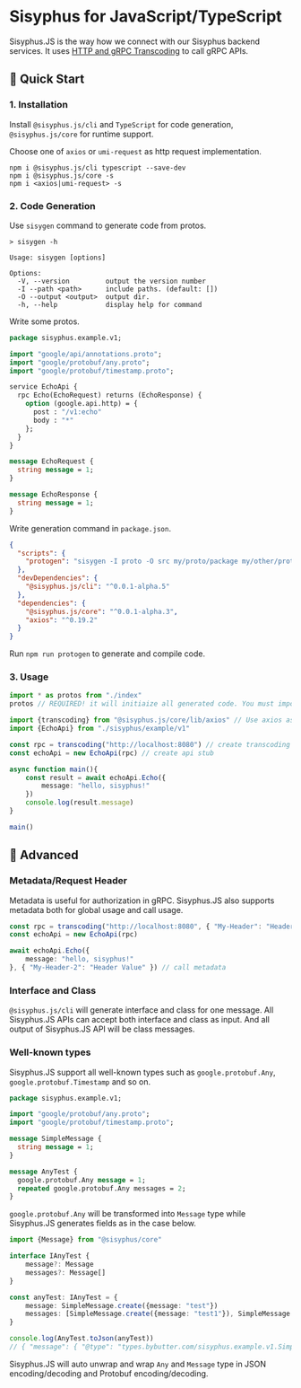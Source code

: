 # Sisyphus for JavaScript/TypeScript

Sisyphus.JS is the way how we connect with our Sisyphus backend services. It uses [HTTP and gRPC Transcoding](https://aip.bybutter.com/127) to call gRPC APIs.

## 🚀 Quick Start

### 1. Installation

Install `@sisyphus.js/cli` and `TypeScript` for code generation, `@sisyphus.js/core` for runtime support.

Choose one of `axios` or `umi-request` as http request implementation.

```shell
npm i @sisyphus.js/cli typescript --save-dev
npm i @sisyphus.js/core -s
npm i <axios|umi-request> -s
```

### 2. Code Generation

Use `sisygen` command to generate code from protos.

```shell
> sisygen -h

Usage: sisygen [options]

Options:
  -V, --version         output the version number
  -I --path <path>      include paths. (default: [])
  -O --output <output>  output dir.
  -h, --help            display help for command
```

Write some protos.

```protobuf
package sisyphus.example.v1;

import "google/api/annotations.proto";
import "google/protobuf/any.proto";
import "google/protobuf/timestamp.proto";

service EchoApi {
  rpc Echo(EchoRequest) returns (EchoResponse) {
    option (google.api.http) = {
      post : "/v1:echo"
      body : "*"
    };
  }
}

message EchoRequest {
  string message = 1;
}

message EchoResponse {
  string message = 1;
}
```



Write generation command in `package.json`.

```json
{
  "scripts": {
    "protogen": "sisygen -I proto -O src my/proto/package my/other/proto/package/file.proto && tsc"
  },
  "devDependencies": {
    "@sisyphus.js/cli": "^0.0.1-alpha.5"
  },
  "dependencies": {
    "@sisyphus.js/core": "^0.0.1-alpha.3",
    "axios": "^0.19.2"
  }
}
```

Run `npm run protogen` to generate and compile code.

### 3. Usage

```typescript
import * as protos from "./index"
protos // REQUIRED! it will initiaize all generated code. You must import the index.ts at least once.

import {transcoding} from "@sisyphus.js/core/lib/axios" // Use axios as http request lib
import {EchoApi} from "./sisyphus/example/v1"

const rpc = transcoding("http://localhost:8080") // create transcoding rpc implementation
const echoApi = new EchoApi(rpc) // create api stub

async function main(){
    const result = await echoApi.Echo({
        message: "hello, sisyphus!"
    })
    console.log(result.message)
}

main()

```

## 👑 Advanced

### Metadata/Request Header

Metadata is useful for authorization in gRPC. Sisyphus.JS also supports metadata both for global usage and call usage.

```typescript
const rpc = transcoding("http://localhost:8080", { "My-Header": "Header Value" }) // global metadata
const echoApi = new EchoApi(rpc) 

await echoApi.Echo({
    message: "hello, sisyphus!"
}, { "My-Header-2": "Header Value" }) // call metadata
```

### Interface and Class

`@sisyphus.js/cli`  will generate interface and class for one message. All Sisyphus.JS APIs can accept both interface and class as input. And all output of Sisyphus.JS API will be class messages.

### Well-known types

Sisyphus.JS support all well-known types such as `google.protobuf.Any`, `google.protobuf.Timestamp` and so on.

```protobuf
package sisyphus.example.v1;

import "google/protobuf/any.proto";
import "google/protobuf/timestamp.proto";

message SimpleMessage {
  string message = 1;
}

message AnyTest {
  google.protobuf.Any message = 1;
  repeated google.protobuf.Any messages = 2;
}
```

`google.protobuf.Any` will be transformed into `Message` type while Sisyphus.JS generates fields as in the case below.

```typescript
import {Message} from "@sisyphus/core"

interface IAnyTest {
    message?: Message
    messages?: Message[]
}

const anyTest: IAnyTest = {
    message: SimpleMessage.create({message: "test"})
    messages: [SimpleMessage.create({message: "test1"}), SimpleMessage.create({message: "test2"})]
}

console.log(AnyTest.toJson(anyTest))
// { "message": { "@type": "types.bybutter.com/sisyphus.example.v1.SimpleMessage", "message": "test" }, "messages": [{ "@type": "types.bybutter.com/sisyphus.example.v1.SimpleMessage", "message": "test1" }, { "@type": "types.bybutter.com/sisyphus.example.v1.SimpleMessage", "message": "test2" }]}
```

Sisyphus.JS will auto unwrap and wrap `Any` and `Message` type in JSON encoding/decoding and Protobuf encoding/decoding.
